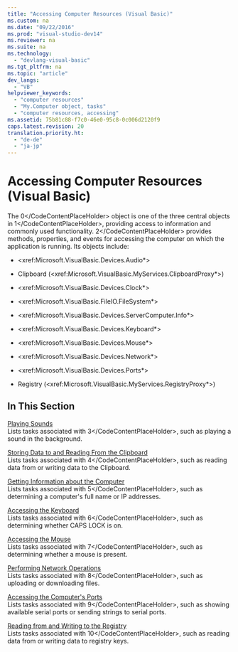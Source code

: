 ```yaml
---
title: "Accessing Computer Resources (Visual Basic)"
ms.custom: na
ms.date: "09/22/2016"
ms.prod: "visual-studio-dev14"
ms.reviewer: na
ms.suite: na
ms.technology: 
  - "devlang-visual-basic"
ms.tgt_pltfrm: na
ms.topic: "article"
dev_langs: 
  - "VB"
helpviewer_keywords: 
  - "computer resources"
  - "My.Computer object, tasks"
  - "computer resources, accessing"
ms.assetid: 75b81c88-f7c0-46e0-95c8-0c006d2120f9
caps.latest.revision: 20
translation.priority.ht: 
  - "de-de"
  - "ja-jp"
---
```

# Accessing Computer Resources (Visual Basic)
The <CodeContentPlaceHolder>0\</CodeContentPlaceHolder> object is one of the three central objects in <CodeContentPlaceHolder>1\</CodeContentPlaceHolder>, providing access to information and commonly used functionality. <CodeContentPlaceHolder>2\</CodeContentPlaceHolder> provides methods, properties, and events for accessing the computer on which the application is running. Its objects include:  
  
-   \<xref:Microsoft.VisualBasic.Devices.Audio*>  
  
-   Clipboard (\<xref:Microsoft.VisualBasic.MyServices.ClipboardProxy*>)  
  
-   \<xref:Microsoft.VisualBasic.Devices.Clock*>  
  
-   \<xref:Microsoft.VisualBasic.FileIO.FileSystem*>  
  
-   \<xref:Microsoft.VisualBasic.Devices.ServerComputer.Info*>  
  
-   \<xref:Microsoft.VisualBasic.Devices.Keyboard*>  
  
-   \<xref:Microsoft.VisualBasic.Devices.Mouse*>  
  
-   \<xref:Microsoft.VisualBasic.Devices.Network*>  
  
-   \<xref:Microsoft.VisualBasic.Devices.Ports*>  
  
-   Registry (\<xref:Microsoft.VisualBasic.MyServices.RegistryProxy*>)  
  
## In This Section  
 [Playing Sounds](../vs140/playing-sounds--visual-basic-.md)  
 Lists tasks associated with <CodeContentPlaceHolder>3\</CodeContentPlaceHolder>, such as playing a sound in the background.  
  
 [Storing Data to and Reading From the Clipboard](../vs140/storing-data-to-and-reading-from-the-clipboard--visual-basic-.md)  
 Lists tasks associated with <CodeContentPlaceHolder>4\</CodeContentPlaceHolder>, such as reading data from or writing data to the Clipboard.  
  
 [Getting Information about the Computer](../vs140/getting-information-about-the-computer--visual-basic-.md)  
 Lists tasks associated with <CodeContentPlaceHolder>5\</CodeContentPlaceHolder>, such as determining a computer's full name or IP addresses.  
  
 [Accessing the Keyboard](../vs140/accessing-the-keyboard--visual-basic-.md)  
 Lists tasks associated with <CodeContentPlaceHolder>6\</CodeContentPlaceHolder>, such as determining whether CAPS LOCK is on.  
  
 [Accessing the Mouse](../vs140/accessing-the-mouse--visual-basic-.md)  
 Lists tasks associated with <CodeContentPlaceHolder>7\</CodeContentPlaceHolder>, such as determining whether a mouse is present.  
  
 [Performing Network Operations](../vs140/performing-network-operations--visual-basic-.md)  
 Lists tasks associated with <CodeContentPlaceHolder>8\</CodeContentPlaceHolder>, such as uploading or downloading files.  
  
 [Accessing the Computer's Ports](../vs140/accessing-the-computer-s-ports--visual-basic-.md)  
 Lists tasks associated with <CodeContentPlaceHolder>9\</CodeContentPlaceHolder>, such as showing available serial ports or sending strings to serial ports.  
  
 [Reading from and Writing to the Registry](../vs140/reading-from-and-writing-to-the-registry--visual-basic-.md)  
 Lists tasks associated with <CodeContentPlaceHolder>10\</CodeContentPlaceHolder>, such as reading data from or writing data to registry keys.